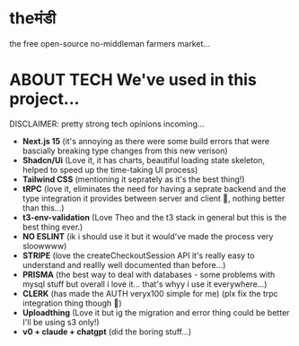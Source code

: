 # theमंडी

the free open-source no-middleman farmers market...

# ABOUT TECH We've used in this project...

DISCLAIMER: pretty strong tech opinions incoming...

- **Next.js 15** (it's annoying as there were some build errors that were bascially breaking type changes from this new verison)
- **Shadcn/Ui** (Love it, it has charts, beautiful loading state skeleton, helped to speed up the time-taking UI process)
- **Tailwind CSS** (mentioning it seprately as it's the best thing!)
- **tRPC** (love it, eliminates the need for having a seprate backend and the type integration it provides between server and client 🤌, nothing better than this...)
- **t3-env-validation** (Love Theo and the t3 stack in general but this is the best thing ever.)
- **NO ESLINT** (ik i should use it but it would've made the process very sloowwww)
- **STRIPE** (love the createCheckoutSession API it's really easy to understand and reallly well documented than before...)
- **PRISMA** (the best way to deal with databases - some problems with mysql stuff but overall i love it... that's whyy i use it everywhere...)
- **CLERK** (has made the AUTH veryx100 simple for me) (plx fix the trpc integration thing though 🤝)
- **Uploadthing** (Love it but ig the migration and error thing could be better I'll be using s3 only!)
- **v0 + claude + chatgpt** (did the boring stuff...)

